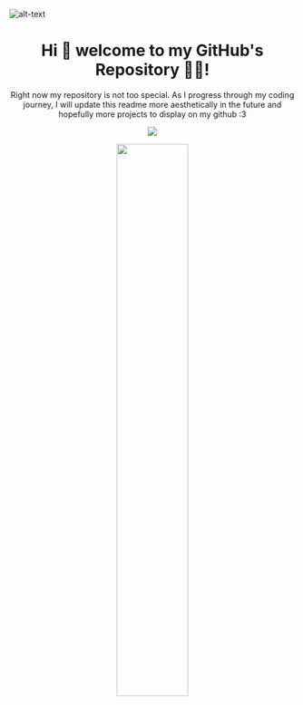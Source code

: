 ![alt-text](https://i.imgur.com/quYv1IE.jpg)

<h1 align='center'>
  Hi 👋 welcome to my GitHub's Repository 👨‍💻!
</h1>

<p align="center">
  Right now my repository is not too special. As I progress through my coding journey, I will update this readme more aesthetically in the future and hopefully more projects to display on my github :3
</p>

<p align='center'>
   <a href="https://github.com/anuraghazra/github-readme-stats">
    <img align="center" src="https://github-readme-stats.vercel.app/api?username=ziwei531&show_icons=true&theme=tokyonight" />
  </a>
</p>

<p align='center'>
  <a href="#"><img src="https://github-readme-stats.vercel.app/api/top-langs/?username=ziwei531&layout=compact&theme=tokyodark" width="50%" height="50%"></a>
</p>
